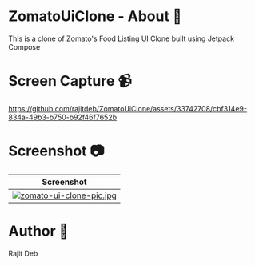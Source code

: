 # ZomatoUiClone - About 🌟
This is a clone of Zomato's Food Listing UI Clone built using Jetpack Compose

# Screen Capture 📹

https://github.com/rajitdeb/ZomatoUiClone/assets/33742708/cbf314e9-834a-49b3-b750-b92f46f7652b

# Screenshot 📷
|Screenshot|
|----------|
|[![zomato-ui-clone-pic.jpg](https://i.postimg.cc/1tzdbwJD/zomato-ui-clone-pic.jpg)](https://postimg.cc/kVkwb6r5)|

# Author 🧑
Rajit Deb
